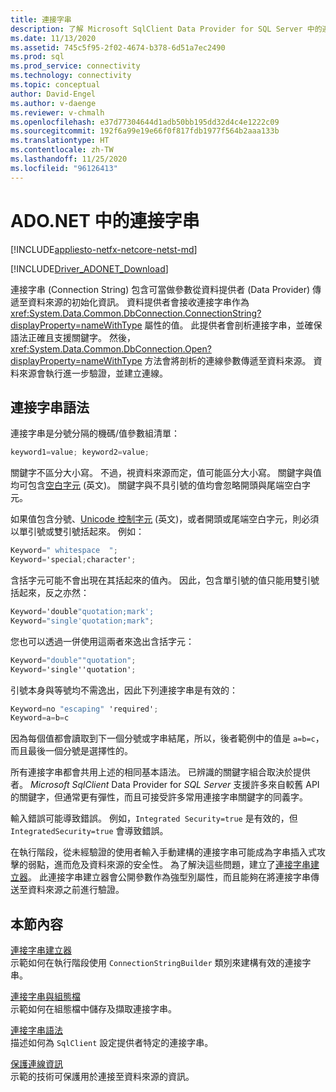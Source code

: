 ```yaml
---
title: 連接字串
description: 了解 Microsoft SqlClient Data Provider for SQL Server 中的連接字串，其中包含可當做參數從資料提供者傳遞至資料來源的初始化資訊。
ms.date: 11/13/2020
ms.assetid: 745c5f95-2f02-4674-b378-6d51a7ec2490
ms.prod: sql
ms.prod_service: connectivity
ms.technology: connectivity
ms.topic: conceptual
author: David-Engel
ms.author: v-daenge
ms.reviewer: v-chmalh
ms.openlocfilehash: e37d77304644d1adb50bb195dd32d4c4e1222c09
ms.sourcegitcommit: 192f6a99e19e66f0f817fdb1977f564b2aaa133b
ms.translationtype: HT
ms.contentlocale: zh-TW
ms.lasthandoff: 11/25/2020
ms.locfileid: "96126413"
---
```

# <a name="connection-strings-in-adonet"></a>ADO.NET 中的連接字串

[!INCLUDE[appliesto-netfx-netcore-netst-md](../../includes/appliesto-netfx-netcore-netst-md.md)]

[!INCLUDE[Driver_ADONET_Download](../../includes/driver_adonet_download.md)]

連接字串 (Connection String) 包含可當做參數從資料提供者 (Data Provider) 傳遞至資料來源的初始化資訊。 資料提供者會接收連接字串作為 <xref:System.Data.Common.DbConnection.ConnectionString?displayProperty=nameWithType> 屬性的值。 此提供者會剖析連接字串，並確保語法正確且支援關鍵字。 然後，<xref:System.Data.Common.DbConnection.Open?displayProperty=nameWithType> 方法會將剖析的連線參數傳遞至資料來源。 資料來源會執行進一步驗證，並建立連線。

## <a name="connection-string-syntax"></a>連接字串語法

連接字串是分號分隔的機碼/值參數組清單：

```csharp
keyword1=value; keyword2=value;
```

關鍵字不區分大小寫。 不過，視資料來源而定，值可能區分大小寫。 關鍵字與值均可包含[空白字元](https://en.wikipedia.org/wiki/Whitespace_character#Unicode) \(英文\)。 關鍵字與不具引號的值均會忽略開頭與尾端空白字元。

如果值包含分號、[Unicode 控制字元](https://en.wikipedia.org/wiki/Unicode_control_characters) \(英文\)，或者開頭或尾端空白字元，則必須以單引號或雙引號括起來。 例如：

```csharp
Keyword=" whitespace  ";
Keyword='special;character';
```

含括字元可能不會出現在其括起來的值內。 因此，包含單引號的值只能用雙引號括起來，反之亦然：

```csharp
Keyword='double"quotation;mark';
Keyword="single'quotation;mark";
```

您也可以透過一併使用這兩者來逸出含括字元：

```csharp
Keyword="double""quotation";
Keyword='single''quotation';
```

引號本身與等號均不需逸出，因此下列連接字串是有效的：

```csharp
Keyword=no "escaping" 'required';
Keyword=a=b=c
```

因為每個值都會讀取到下一個分號或字串結尾，所以，後者範例中的值是 `a=b=c`，而且最後一個分號是選擇性的。

所有連接字串都會共用上述的相同基本語法。 已辨識的關鍵字組合取決於提供者。 *Microsoft SqlClient* Data Provider for *SQL Server* 支援許多來自較舊 API 的關鍵字，但通常更有彈性，而且可接受許多常用連接字串關鍵字的同義字。

輸入錯誤可能導致錯誤。 例如，`Integrated Security=true` 是有效的，但 `IntegratedSecurity=true` 會導致錯誤。

在執行階段，從未經驗證的使用者輸入手動建構的連接字串可能成為字串插入式攻擊的弱點，進而危及資料來源的安全性。 為了解決這些問題，建立了[連接字串建立器](connection-string-builders.md)。 此連接字串建立器會公開參數作為強型別屬性，而且能夠在將連接字串傳送至資料來源之前進行驗證。

## <a name="in-this-section"></a>本節內容

[連接字串建立器](connection-string-builders.md)\
示範如何在執行階段使用 `ConnectionStringBuilder` 類別來建構有效的連接字串。

[連接字串與組態檔](connection-strings-and-configuration-files.md)\
示範如何在組態檔中儲存及擷取連接字串。

[連接字串語法](connection-string-syntax.md)\
描述如何為 `SqlClient` 設定提供者特定的連接字串。

[保護連線資訊](protecting-connection-information.md)\
示範的技術可保護用於連接至資料來源的資訊。
